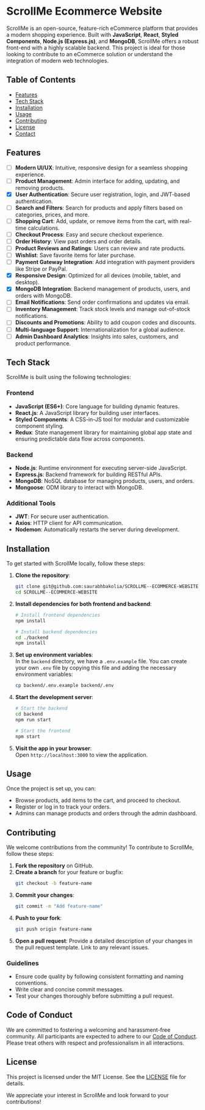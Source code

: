 # ScrollMe Ecommerce Website

ScrollMe is an open-source, feature-rich eCommerce platform that provides a modern shopping experience. Built with **JavaScript**, **React**, **Styled Components**, **Node.js (Express.js)**, and **MongoDB**, ScrollMe offers a robust front-end with a highly scalable backend. This project is ideal for those looking to contribute to an eCommerce solution or understand the integration of modern web technologies.

## Table of Contents

- [Features](#features)
- [Tech Stack](#tech-stack)
- [Installation](#installation)
- [Usage](#usage)
- [Contributing](#contributing)
- [License](#license)
- [Contact](#contact)

## Features

- [ ] **Modern UI/UX**: Intuitive, responsive design for a seamless shopping experience.
- [ ] **Product Management**: Admin interface for adding, updating, and removing products.
- [x] **User Authentication**: Secure user registration, login, and JWT-based authentication.
- [ ] **Search and Filters**: Search for products and apply filters based on categories, prices, and more.
- [ ] **Shopping Cart**: Add, update, or remove items from the cart, with real-time calculations.
- [ ] **Checkout Process**: Easy and secure checkout experience.
- [ ] **Order History**: View past orders and order details.
- [ ] **Product Reviews and Ratings**: Users can review and rate products.
- [ ] **Wishlist**: Save favorite items for later purchase.
- [ ] **Payment Gateway Integration**: Add integration with payment providers like Stripe or PayPal.
- [x] **Responsive Design**: Optimized for all devices (mobile, tablet, and desktop).
- [x] **MongoDB Integration**: Backend management of products, users, and orders with MongoDB.
- [ ] **Email Notifications**: Send order confirmations and updates via email.
- [ ] **Inventory Management**: Track stock levels and manage out-of-stock notifications.
- [ ] **Discounts and Promotions**: Ability to add coupon codes and discounts.
- [ ] **Multi-language Support**: Internationalization for a global audience.
- [ ] **Admin Dashboard Analytics**: Insights into sales, customers, and product performance.

## Tech Stack

ScrollMe is built using the following technologies:

### Frontend
- **JavaScript (ES6+)**: Core language for building dynamic features.
- **React.js**: A JavaScript library for building user interfaces.
- **Styled Components**: A CSS-in-JS tool for modular and customizable component styling.
- **Redux**: State management library for maintaining global app state and ensuring predictable data flow across components.

### Backend
- **Node.js**: Runtime environment for executing server-side JavaScript.
- **Express.js**: Backend framework for building RESTful APIs.
- **MongoDB**: NoSQL database for managing products, users, and orders.
- **Mongoose**: ODM library to interact with MongoDB.

### Additional Tools
- **JWT**: For secure user authentication.
- **Axios**: HTTP client for API communication.
- **Nodemon**: Automatically restarts the server during development.
  
## Installation

To get started with ScrollMe locally, follow these steps:

1. **Clone the repository**:
   ```bash
   git clone git@github.com:saurabhbakolia/SCROLLME--ECOMMERCE-WEBSITE.git
   cd SCROLLME--ECOMMERCE-WEBSITE
   ```
2. **Install dependencies for both frontend and backend**:
   ```bash
   # Install frontend dependencies
   npm install

   # Install backend dependencies
   cd ./backend
   npm install
   ```
3. **Set up environment variables**:  
   In the `backend` directory, we have a `.env.example` file. You can create your own `.env` file by copying this file and adding the necessary environment variables:
   
   ```bash
   cp backend/.env.example backend/.env
   ```
4. **Start the development server**:
   ```bash
   # Start the backend
   cd backend
   npm run start

   # Start the frontend
   npm start
   ```

5. **Visit the app in your browser**:  
   Open `http://localhost:3000` to view the application.


## Usage

Once the project is set up, you can:

- Browse products, add items to the cart, and proceed to checkout.
- Register or log in to track your orders.
- Admins can manage products and orders through the admin dashboard.


## Contributing

We welcome contributions from the community! To contribute to ScrollMe, follow these steps:

1. **Fork the repository** on GitHub.
2. **Create a branch** for your feature or bugfix:
   ```bash
   git checkout -b feature-name
   ```
3. **Commit your changes**:
   ```bash
   git commit -m "Add feature-name"
   ```
4. **Push to your fork**:
   ```bash
   git push origin feature-name
   ```
5. **Open a pull request**: Provide a detailed description of your changes in the pull request template. Link to any relevant issues.

### Guidelines

- Ensure code quality by following consistent formatting and naming conventions.
- Write clear and concise commit messages.
- Test your changes thoroughly before submitting a pull request.

## Code of Conduct

We are committed to fostering a welcoming and harassment-free community. All participants are expected to adhere to our [Code of Conduct](CODE_OF_CONDUCT.md). Please treat others with respect and professionalism in all interactions.

## License

This project is licensed under the MIT License. See the [LICENSE](LICENSE) file for details.

We appreciate your interest in ScrollMe and look forward to your contributions!
